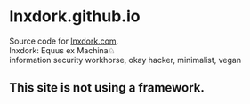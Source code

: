 
# lnxdork.github.io

Source code for [lnxdork.com](https://lnxdork.com).  
lnxdork: Equus ex Machina♘  
information security workhorse, okay hacker, minimalist, vegan  


## This site is not using a framework.



